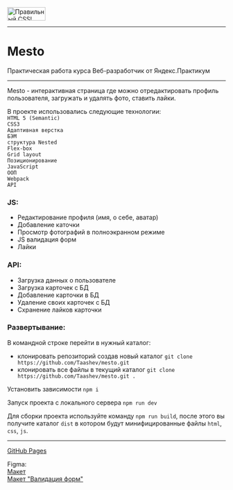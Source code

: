 <img style="border:0;width:88px;height:31px" src="http://jigsaw.w3.org/css-validator/images/vcss-blue" alt="Правильный CSS!" />

---

# Mesto
Практическая работа курса Веб-разработчик от Яндекс.Практикум

---

Mesto - интерактивная страница где можно отредактировать профиль пользователя, загружать и удалять фото, ставить лайки.

В проекте использовались следующие технологии: \
`HTML 5 (Semantic)` \
`CSS3` \
`Адаптивная верстка` \
`БЭМ` \
`структура Nested` \
`Flex-box` \
`Grid layout` \
`Позиционирование` \
`JavaScript` \
`ООП` \
`Webpack` \
`API`

### JS:
* Редактирование профиля (имя, о себе, аватар)
* Добавление каточки
* Просмотр фотографий в полноэкранном режиме
* JS валидация форм
* Лайки

### API:
* Загрузка данных о пользователе
* Загрузка карточек с БД
* Добавление карточки в БД
* Удаление своих карточек с БД
* Схранение лайков карточки

### Развертывание:
В командной строке перейти в нужный каталог:
- клонировать репозиторий создав новый каталог `git clone https://github.com/Taashev/mesto.git`
- клонировать все файлы в текущий каталог `git clone https://github.com/Taashev/mesto.git .`

Установить зависимости `npm i`

Запуск проекта с локального сервера `npm run dev`

Для сборки проекта используйте команду `npm run build`, после этого вы получите каталог `dist` в котором будут минифицированные файлы `html`, `css`, `js`.

---

[GitHub Pages](https://taashev.github.io/mesto/)

Figma:\
[Макет](https://www.figma.com/file/bjyvbKKJN2naO0ucURl2Z0/JavaScript.-Sprint-5?node-id=0%3A1)\
[Mакет "Валидация форм"](https://www.figma.com/file/kRVLKwYG3d1HGLvh7JFWRT/JavaScript.-Sprint-6?node-id=0%3A1)

